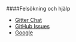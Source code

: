 ####Felsökning och hjälp

* [Gitter Chat](https://gitter.im/mosbth/design)
* [GitHub Issues](https://github.com/canax/anax-flat/issues)
* [Google](https://google.com)
